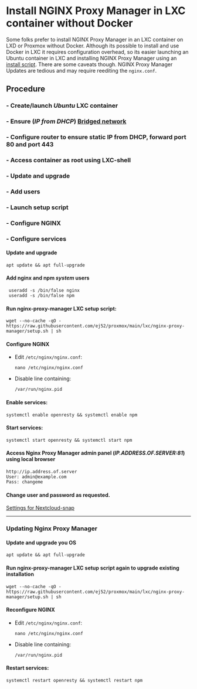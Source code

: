 # Install NGINX Proxy Manager in LXC container without Docker

Some folks prefer to install NGINX Proxy Manager in an LXC container on LXD or Proxmox without Docker. Although its possible to install and use Docker in LXC it requires configuration overhead, so its easier launching an Ubuntu container in LXC and installing NGINX Proxy Manager using an [install script](https://github.com/ej52/proxmox-scripts/blob/main/lxc/nginx-proxy-manager/README.md). There are some caveats though. NGINX Proxy Manager Updates are tedious and may require reediting the `nginx.conf`.

## Procedure

### - Create/launch *Ubuntu* LXC container
### - Ensure  (*IP from DHCP*) [Bridged network](https://github.com/scubamuc/scubamuc.github.io/blob/scubamuc/wiki-md/LXD-LXC-bridged-network.md)
### - Configure router to ensure static IP from DHCP, forward port 80 and port 443
### - Access container as root using LXC-shell
### - Update and upgrade 
### - Add users 
### - Launch setup script
### - Configure NGINX
### - Configure services

#### Update and upgrade
```
apt update && apt full-upgrade
```

#### Add **nginx** and **npm** *system* users

```
 useradd -s /bin/false nginx
 useradd -s /bin/false npm
```

#### Run nginx-proxy-manager LXC setup script:

```
wget --no-cache -qO - https://raw.githubusercontent.com/ej52/proxmox/main/lxc/nginx-proxy-manager/setup.sh | sh
```

#### Configure NGINX

* Edit `/etc/nginx/nginx.conf`:
  ```
  nano /etc/nginx/nginx.conf
  ```

* Disable line containing:
  ```
  /var/run/nginx.pid
  ```

#### Enable services: 
```
systemctl enable openresty && systemctl enable npm
```  
#### Start services: 
  ```
  systemctl start openresty && systemctl start npm
```
    
#### Access **Nginx Proxy Manager** admin panel (*IP.ADDRESS.OF.SERVER:**81***) using local browser

```
http://ip.address.of.server
User: admin@example.com 
Pass: changeme
```

#### Change user and password as requested.

[Settings for Nextcloud-snap](https://github.com/scubamuc/scubamuc.github.io/blob/scubamuc/wiki-md/NEXTCLOUD.snap--NGINX_Proxy_Settings.md)

----

### Updating Nginx Proxy Manager

 #### Update and upgrade you OS
```
apt update && apt full-upgrade
```

#### Run nginx-proxy-manager LXC setup script again to upgrade existing installation

```
wget --no-cache -qO - https://raw.githubusercontent.com/ej52/proxmox/main/lxc/nginx-proxy-manager/setup.sh | sh
```

#### Reconfigure NGINX 

* Edit `/etc/nginx/nginx.conf`:
  ```
  nano /etc/nginx/nginx.conf
  ```

* Disable line containing:
  ```
  /var/run/nginx.pid
  ```
  
#### Restart services: 
  ```
  systemctl restart openresty && systemctl restart npm
```
